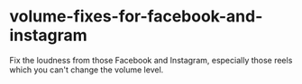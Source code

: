 # volume-fixes-for-facebook-and-instagram
Fix the loudness from those Facebook and Instagram, especially those reels which you can't change the volume level.
